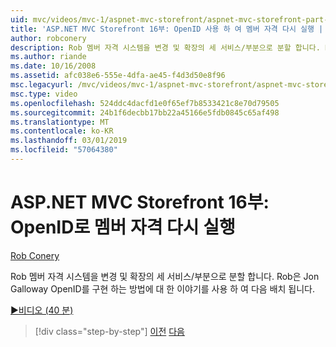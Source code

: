 ```yaml
---
uid: mvc/videos/mvc-1/aspnet-mvc-storefront/aspnet-mvc-storefront-part-16-membership-redo-with-openid
title: 'ASP.NET MVC Storefront 16부: OpenID 사용 하 여 멤버 자격 다시 실행 | Microsoft Docs'
author: robconery
description: Rob 멤버 자격 시스템을 변경 및 확장의 세 서비스/부분으로 분할 합니다. Rob Jon Galloway OpenID에 대 한 이야기를 사용 하 여 다음 위치 및 단순 방법...
ms.author: riande
ms.date: 10/16/2008
ms.assetid: afc038e6-555e-4dfa-ae45-f4d3d50e8f96
msc.legacyurl: /mvc/videos/mvc-1/aspnet-mvc-storefront/aspnet-mvc-storefront-part-16-membership-redo-with-openid
msc.type: video
ms.openlocfilehash: 524ddc4dacfd1e0f65ef7b8533421c8e70d79505
ms.sourcegitcommit: 24b1f6decbb17bb22a45166e5fdb0845c65af498
ms.translationtype: MT
ms.contentlocale: ko-KR
ms.lasthandoff: 03/01/2019
ms.locfileid: "57064380"
---
```

<a name="aspnet-mvc-storefront-part-16-membership-redo-with-openid"></a>ASP.NET MVC Storefront 16부: OpenID로 멤버 자격 다시 실행
====================
[Rob Conery](https://github.com/robconery)

Rob 멤버 자격 시스템을 변경 및 확장의 세 서비스/부분으로 분할 합니다. Rob은 Jon Galloway OpenID를 구현 하는 방법에 대 한 이야기를 사용 하 여 다음 배치 됩니다.

[&#9654;비디오 (40 분)](https://channel9.msdn.com/Blogs/ASP-NET-Site-Videos/aspnet-mvc-storefront-part-16-membership-redo-with-openid)

> [!div class="step-by-step"]
> [이전](aspnet-mvc-storefront-part-15-public-code-review.md)
> [다음](aspnet-mvc-storefront-part-17-checkout-with-jeff-atwood.md)
